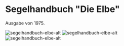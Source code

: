 # Segelhandbuch "Die Elbe"

Ausgabe von 1975.

![segelhandbuch-elbe-alt](P1940872.JPG)
![segelhandbuch-elbe-alt](P1940873.JPG)
![segelhandbuch-elbe-alt](P1940874.JPG)
